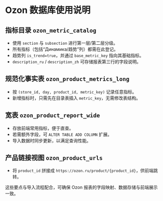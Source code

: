 # Ozon 数据库使用说明

## 指标目录 `ozon_metric_catalog`
- 使用 `section` 与 `subsection` 进行第一层/第二层分级。
- 所有指标（包括“Динамика/趋势”列）都需在此登记。
- 趋势列 `is_trend=true`，并通过 `base_metric_key` 指向其基础指标。
- `description_ru` / `description_zh` 可存储报表第三行的字段说明。

## 规范化事实表 `ozon_product_metrics_long`
- 按 `(store_id, day, product_id, metric_key)` 记录任意指标。
- 新增指标时，只需先在目录表插入 `metric_key`，无需修改表结构。

## 宽表 `ozon_product_report_wide`
- 存放前端常用指标，便于直查。
- 若需额外字段，可 `ALTER TABLE ADD COLUMN` 扩展。
- 导入数据时同步更新，以满足查询性能。

## 产品链接视图 `ozon_product_urls`
- 将 `product_id` 拼接成 `https://ozon.ru/product/{product_id}`，供前端跳转。

这些要点与导入流程配合，可确保 Ozon 报表的字段映射、数据存储与前端展示一致。
